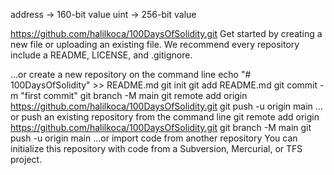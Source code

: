 

address -> 160-bit value
uint -> 256-bit value

https://github.com/halilkoca/100DaysOfSolidity.git
Get started by creating a new file or uploading an existing file. We recommend every repository include a README, LICENSE, and .gitignore.

…or create a new repository on the command line
echo "# 100DaysOfSolidity" >> README.md
git init
git add README.md
git commit -m "first commit"
git branch -M main
git remote add origin https://github.com/halilkoca/100DaysOfSolidity.git
git push -u origin main
…or push an existing repository from the command line
git remote add origin https://github.com/halilkoca/100DaysOfSolidity.git
git branch -M main
git push -u origin main
…or import code from another repository
You can initialize this repository with code from a Subversion, Mercurial, or TFS project.
